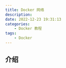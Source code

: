 ```yaml
---
title: Docker 网络
description: 
date: 2022-12-23 19:31:13
categories:
    - Docker 教程
tags:
    - Docker
---
```


## 介绍

